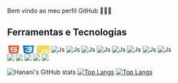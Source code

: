 Bem vindo ao meu perfil GitHub 👋👋👋
## Ferramentas e Tecnologias

<div style="display: inline_block"><img align="center" alt="HTML" height="20"width="30"src="https://raw.githubusercontent.com/devicons/devicon/master/icons/html5/html5-original.svg">

 <img align="center" alt="CSS" height="20" width="30" src="https://raw.githubusercontent.com/devicons/devicon/master/icons/css3/css3-original.svg">  

 <img align="center" alt="Js" height="20" width="30" src="https://raw.githubusercontent.com/devicons/devicon/master/icons/javascript/javascript-plain.svg"> 
 <img align="center" alt="Js" height="30" width="50" src="https://cdn.jsdelivr.net/gh/devicons/devicon/icons/php/php-original.svg" />
 
 <img align="center" alt="Js" height="30" width="50"  src="https://cdn.jsdelivr.net/gh/devicons/devicon/icons/mysql/mysql-original-wordmark.svg" />
 <img align="center" alt="Js" height="30" width="50"   src="https://cdn.jsdelivr.net/gh/devicons/devicon/icons/git/git-original-wordmark.svg" />
 <img  align="center"alt="Js" height="30" width="50" src="https://cdn.jsdelivr.net/gh/devicons/devicon/icons/python/python-original-wordmark.svg" width="40" height="40"/>   
 <img  align="center" alt="Js" height="30" width="50" src="https://cdn.jsdelivr.net/gh/devicons/devicon/icons/wordpress/wordpress-plain.svg"  " width="40" height="40"/>
<img align="center" alt="Js" height="20" width="50" src="https://cdn.jsdelivr.net/gh/devicons/devicon/icons/vscode/vscode-original.svg" />
<img align="center" alt="Js" height="50" width="50" src="https://cdn.jsdelivr.net/gh/devicons/devicon/icons/pycharm/pycharm-original-wordmark.svg" />
                                                                                                                                               <img align="center" alt="Js" height="30" width="50" src="https://cdn.jsdelivr.net/gh/devicons/devicon/icons/arduino/arduino-original-wordmark.svg" />
          
                                                                                                                                                  
                                                                                                                                                  
                                                                                                                                                  
          
          
 <br>


</div>



<div>
<a href="https://www.youtube.com/seu-canal-youtube-aqui" target="_blank"><img src="https://img.shields.io/badge/YouTube-FF0000?style=for-the-badge&logo=youtube&logoColor=white" target="_blank"></a>
<a href="https://www.instagram.com/hani_front_back/" target="_blank"><img src="https://img.shields.io/badge/-Instagram-%23E4405F?style=for-the-badge&logo=instagram&logoColor=white" target="_blank"></a>
<a href="https://www.twitch.tv/seu-usuário-aqui" target="_blank"><img src="https://img.shields.io/badge/Twitch-9146FF?style=for-the-badge&logo=twitch&logoColor=white" target="_blank"></a>
<a href = "mailto:contato@seu-usuário-aqui"><img src="https://img.shields.io/badge/Gmail-D14836?style=for-the-badge&logo=gmail&logoColor=white" target="_blank"></a>
<a href="https://www.linkedin.com/in/hanani-bittencourt-a1192215a/" target="_blank"><img src="https://img.shields.io/badge/-LinkedIn-%230077B5?style=for-the-badge&logo=linkedin&logoColor=white" target="_blank"></a>   
</div>

![Hanani's GitHub stats](https://github-readme-stats.vercel.app/api?username=hanani-bittencourt&show_icons=true&theme=gruvbox)
[![Top Langs](https://github-readme-stats.vercel.app/api/top-langs/?username=hanani-bittencourt&layout=compact)](https://github.com/anuraghazra/github-readme-stats)
[![Top Langs](https://github-readme-stats.vercel.app/api/top-langs/?username=hanani-bittencourt&langs_count=8)](https://github.com/hanani-bittencourt/github-readme-stats)
         
 

  
